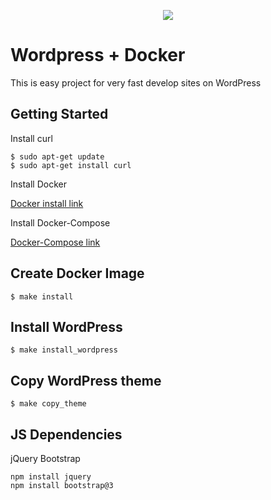 <p align="center"><img src="https://github.com/zloyleva/docker_wordpress/blob/master/docker-wordpress.png"></p>

# Wordpress + Docker
This is easy project for very fast develop sites on WordPress

## Getting Started

Install curl

```
$ sudo apt-get update
$ sudo apt-get install curl
``` 

Install Docker

[Docker install link](https://docs.docker.com/engine/installation/linux/docker-ce/ubuntu/#install-from-a-package)

Install Docker-Compose

[Docker-Compose link](https://docs.docker.com/compose/install/#install-compose)

## Create Docker Image

```
$ make install
```

## Install WordPress

```
$ make install_wordpress
```

## Copy WordPress theme

```
$ make copy_theme
```

## JS Dependencies
jQuery
Bootstrap
```
npm install jquery
npm install bootstrap@3
```